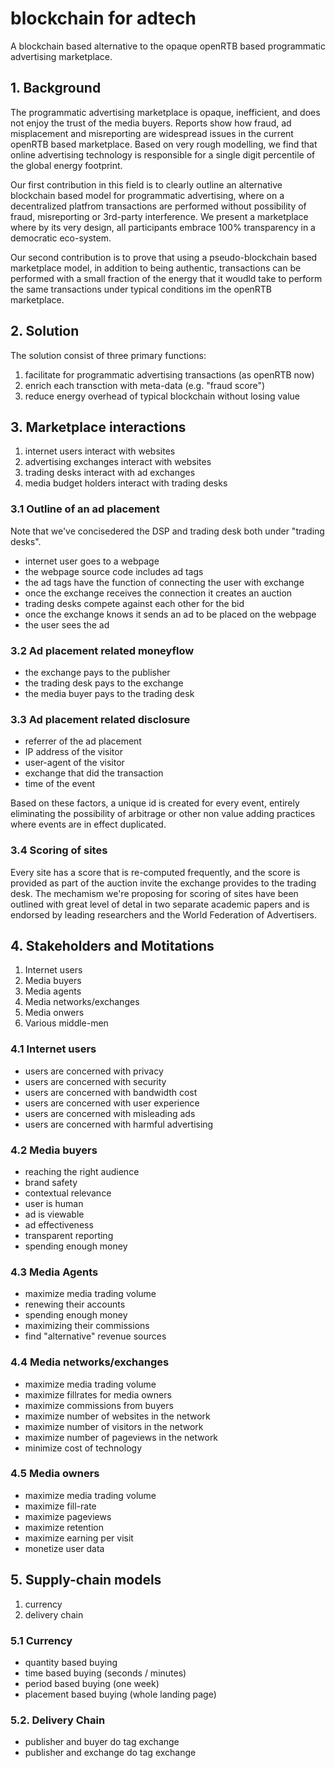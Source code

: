 # blockchain for adtech

A blockchain based alternative to the opaque openRTB based programmatic advertising marketplace.

## 1. Background 

The programmatic advertising marketplace is opaque, inefficient, and does not enjoy the trust of the media buyers. Reports show how fraud, ad misplacement and misreporting are widespread issues in the current openRTB based marketplace. Based on very rough modelling, we find that online advertising technology is responsible for a single digit percentile of the global energy footprint. 

Our first contribution in this field is to clearly outline an alternative blockchain based model for programmatic advertising, where on a decentralized platfrom transactions are performed without possibility of fraud, misreporting or 3rd-party interference. We present a marketplace where by its very design, all participants embrace 100% transparency in a democratic eco-system.

Our second contribution is to prove that using a pseudo-blockchain based marketplace model, in addition to being authentic, transactions can be performed with a small fraction of the energy that it woudld take to perform the same transactions under typical conditions im the openRTB marketplace.  

## 2. Solution

The solution consist of three primary functions: 

1) facilitate for programmatic advertising transactions (as openRTB now)
2) enrich each transction with meta-data (e.g. "fraud score") 
3) reduce energy overhead of typical blockchain without losing value  

## 3. Marketplace interactions

1) internet users interact with websites 
2) advertising exchanges interact with websites 
3) trading desks interact with ad exchanges
4) media budget holders interact with trading desks

### 3.1 Outline of an ad placement

Note that we've concisedered the DSP and trading desk both under "trading desks". 

- internet user goes to a webpage
- the webpage source code includes ad tags
- the ad tags have the function of connecting the user with exchange 
- once the exchange receives the connection it creates an auction 
- trading desks compete against each other for the bid
- once the exchange knows it sends an ad to be placed on the webpage
- the user sees the ad

### 3.2 Ad placement related moneyflow

- the exchange pays to the publisher 
- the trading desk pays to the exchange
- the media buyer pays to the trading desk 

### 3.3 Ad placement related disclosure

- referrer of the ad placement
- IP address of the visitor 
- user-agent of the visitor
- exchange that did the transaction 
- time of the event

Based on these factors, a unique id is created for every event, entirely eliminating the possibility of arbitrage or other non value adding practices where events are in effect duplicated. 

### 3.4 Scoring of sites 

Every site has a score that is re-computed frequently, and the score is provided as part of the auction invite the exchange provides to the trading desk. The mechamism we're proposing for scoring of sites have been outlined with great level of detal in two separate academic papers and is endorsed by leading researchers and the World Federation of Advertisers. 

## 4. Stakeholders and Motitations

1) Internet users 
2) Media buyers
3) Media agents
4) Media networks/exchanges
5) Media onwers
6) Various middle-men

### 4.1 Internet users 

- users are concerned with privacy
- users are concerned with security 
- users are concerned with bandwidth cost 
- users are concerned with user experience 
- users are concerned with misleading ads 
- users are concerned with harmful advertising

### 4.2 Media buyers

- reaching the right audience
- brand safety
- contextual relevance
- user is human 
- ad is viewable
- ad effectiveness
- transparent reporting 
- spending enough money

### 4.3 Media Agents

- maximize media trading volume
- renewing their accounts 
- spending enough money
- maximizing their commissions
- find "alternative" revenue sources

### 4.4 Media networks/exchanges 

- maximize media trading volume
- maximize fillrates for media owners 
- maximize commissions from buyers 
- maximize number of websites in the network 
- maximize number of visitors in the network 
- maximize number of pageviews in the network
- minimize cost of technology

### 4.5 Media owners

- maximize media trading volume
- maximize fill-rate 
- maximize pageviews 
- maximize retention 
- maximize earning per visit
- monetize user data

## 5. Supply-chain models 

1) currency
2) delivery chain

### 5.1 Currency

- quantity based buying
- time based buying (seconds / minutes)
- period based buying (one week)
- placement based buying (whole landing page)

### 5.2. Delivery Chain 

- publisher and buyer do tag exchange 
- publisher and exchange do tag exchange 
